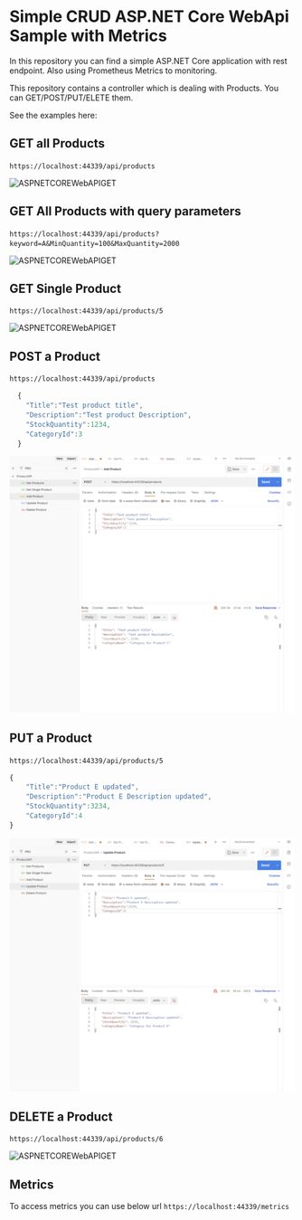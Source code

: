 # Simple CRUD ASP.NET Core WebApi Sample with Metrics

In this repository you can find a simple ASP.NET Core application with rest endpoint. Also using Prometheus Metrics to monitoring.

This repository contains a controller which is dealing with Products. You can GET/POST/PUT/ELETE them.




See the examples here: 

## GET all Products

``` https://localhost:44339/api/products ```

![ASPNETCOREWebAPIGET](./.github/get.png)

## GET All Products with query parameters

``` https://localhost:44339/api/products?keyword=A&MinQuantity=100&MaxQuantity=2000 ```

![ASPNETCOREWebAPIGET](./.github/getquery.PNG)

## GET Single Product

``` https://localhost:44339/api/products/5 ```

![ASPNETCOREWebAPIGET](./.github/getsingle.PNG)

## POST a Product

```https://localhost:44339/api/products ```

```javascript
  {
    "Title":"Test product title",
    "Description":"Test product Description",
    "StockQuantity":1234,
    "CategoryId":3
  }
```

![ASPNETCOREWebAPIGET](./.github/post.PNG)

## PUT a Product

``` https://localhost:44339/api/products/5 ```

``` javascript
{
    "Title":"Product E updated",
    "Description":"Product E Description updated",
    "StockQuantity":3234,
    "CategoryId":4
}
```

![ASPNETCOREWebAPIGET](./.github/put.PNG)


## DELETE a Product

``` https://localhost:44339/api/products/6 ```


![ASPNETCOREWebAPIGET](./.github/delete.PNG)



## Metrics
To access metrics you can use below url
``` https://localhost:44339/metrics ```